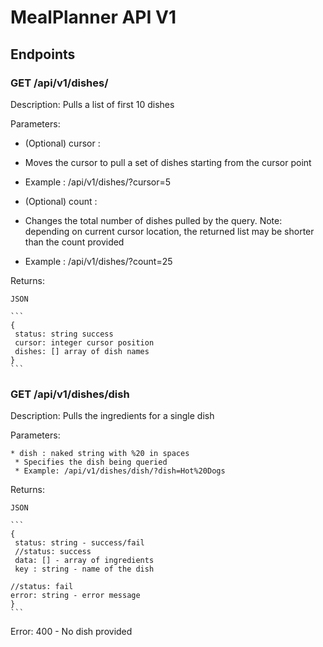 # MealPlanner API V1


## Endpoints

### GET /api/v1/dishes/
Description: Pulls a list of first 10 dishes

Parameters: 
    
* (Optional) cursor : <integer> 
 * Moves the cursor to pull a set of dishes starting from the cursor point
 * Example : /api/v1/dishes/?cursor=5

* (Optional) count : <integer>
 * Changes the total number of dishes pulled by the query. Note: depending on current cursor location, the returned list may be shorter than the count provided
 * Example : /api/v1/dishes/?count=25

Returns:

    JSON

    ```
    {
     status: string success
     cursor: integer cursor position
     dishes: [] array of dish names
    }
    ```

### GET /api/v1/dishes/dish
Description: Pulls the ingredients for a single dish

Parameters:

    * dish : naked string with %20 in spaces
     * Specifies the dish being queried
     * Example: /api/v1/dishes/dish/?dish=Hot%20Dogs

Returns:

    JSON 
    
    ```
    {
     status: string - success/fail
     //status: success
     data: [] - array of ingredients
     key : string - name of the dish

    //status: fail
    error: string - error message     
    }
    ```

Error:
    400 - No dish provided



